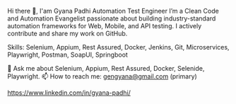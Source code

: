 Hi there 👋, I'am Gyana  Padhi
 Automation Test Engineer
I’m a Clean Code and Automation Evangelist passionate about building industry-standard automation frameworks for Web, Mobile, and API testing. I actively contribute and share my work on GitHub.

Skills: Selenium, Appium, Rest Assured, Docker, Jenkins, Git, Microservices, Playwright, Postman, SoapUI, Springboot

💬 Ask me about Selenium, Appium, Rest Assured, Docker, Selenide, Playwright.
📫 How to reach me: gengyana@gmail.com (primary)

https://www.linkedin.com/in/gyana-padhi/
